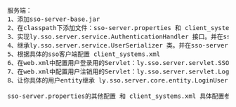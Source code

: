 <pre>
服务端：
1、添加sso-server-base.jar
2、在classpath下添加文件：sso-server.properties 和 client_systems.xml
3、实现ly.sso.server.service.AuthenticationHandler 接口。并在sso-server.properties添加 authenticationHandler = 该实现类
4、继承ly.sso.server.service.UserSerializer 类。并在sso-server.properties添加 userSerializer = 该子类
5、根据具体的sso客户端配置 client_systems.xml
6、在web.xml中配置用户登录用的Servlet：ly.sso.server.servlet.SSOLoginServlet
7、在web.xml中配置用户注销用的Servlet：ly.sso.server.servlet.LogoutSetvlet
8、让你具体的用户entity继承 ly.sso.server.core.entity.LoginUser

sso-server.properties的其他配置 和 client_systems.xml 具体配置参见sso-api中的Configuration类所列出的字段
</pre>
